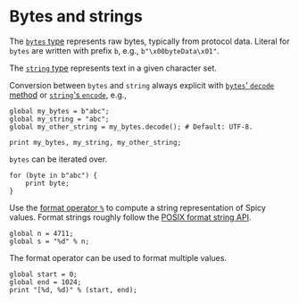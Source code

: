 # Bytes and strings

The [`bytes`
type](https://docs.zeek.org/projects/spicy/en/latest/programming/language/types.html#bytes)
represents raw bytes, typically from protocol data. Literal for `bytes` are
written with prefix `b`, e.g., `b"\x00byteData\x01"`.

The [`string`
type](https://docs.zeek.org/projects/spicy/en/latest/programming/language/types.html#string)
represents text in a given character set.

Conversion between `bytes` and `string` always explicit with [`bytes`'
`decode`
method](https://docs.zeek.org/projects/spicy/en/latest/programming/language/types.html#method-bytes::decode)
or [`string`'s
`encode`](https://docs.zeek.org/projects/spicy/en/latest/programming/language/types.html#method-string::encode),
e.g.,

```spicy
global my_bytes = b"abc";
global my_string = "abc";
global my_other_string = my_bytes.decode(); # Default: UTF-8.

print my_bytes, my_string, my_other_string;
```

`bytes` can be iterated over.

```spicy
for (byte in b"abc") {
    print byte;
}
```

Use the [format operator
`%`](https://docs.zeek.org/projects/spicy/en/latest/programming/language/types.html#operator-string::Modulo)
to compute a string representation of Spicy values. Format strings roughly follow the
[POSIX format string
API](https://pubs.opengroup.org/onlinepubs/9699919799/functions/strftime.html).

```spicy
global n = 4711;
global s = "%d" % n;
```

The format operator can be used to format multiple values.

```spicy
global start = 0;
global end = 1024;
print "[%d, %d)" % (start, end);
```

